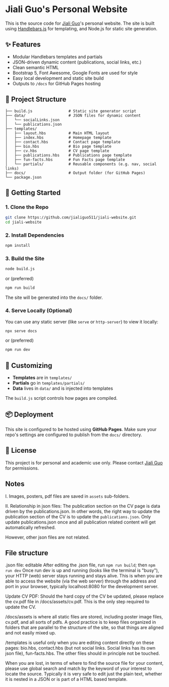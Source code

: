 # Jiali Guo's Personal Website

This is the source code for [Jiali Guo](https://www.linkedin.com/in/jialiguodaisy)'s personal website. The site is built using [Handlebars.js](https://handlebarsjs.com/) for templating, and Node.js for static site generation.

## ✨ Features

- Modular Handlebars templates and partials
- JSON-driven dynamic content (publications, social links, etc.)
- Clean semantic HTML
- Bootstrap 5, Font Awesome, Google Fonts are used for style
- Easy local development and static site build
- Outputs to `/docs` for GitHub Pages hosting

## 📁 Project Structure

```
├── build.js                # Static site generator script
├── data/                   # JSON files for dynamic content
│   └── socialLinks.json
│   └── publications.json
├── templates/
│   ├── layout.hbs          # Main HTML layout
│   ├── index.hbs           # Homepage template
│   ├── contact.hbs         # Contact page template
│   ├── bio.hbs             # Bio page template
│   ├── cv.hbs              # CV page template
│   ├── publications.hbs    # Publications page template
│   ├── fun-facts.hbs       # Fun Facts page template
│   └── partials/           # Reusable components (e.g. nav, social links)
├── docs/                   # Output folder (for GitHub Pages)
└── package.json
```

## 🚀 Getting Started

### 1. Clone the Repo

```bash
git clone https://github.com/jialiguo511/jiali-website.git
cd jiali-website
```

### 2. Install Dependencies

```bash
npm install
```

### 3. Build the Site

```bash
node build.js
```

or (preferred)

```bash
npm run build
```

The site will be generated into the `docs/` folder.

### 4. Serve Locally (Optional)

You can use any static server (like `serve` or `http-server`) to view it locally:

```bash
npx serve docs
```

or (preferred)

```bash
npm run dev
```

## 🧠 Customizing

- **Templates** are in `templates/`
- **Partials** go in `templates/partials/`
- **Data** lives in `data/` and is injected into templates

The `build.js` script controls how pages are compiled.

## 📦 Deployment

This site is configured to be hosted using **GitHub Pages**. Make sure your repo's settings are configured to publish from the `docs/` directory.

## 📝 License

This project is for personal and academic use only. Please contact [Jiali Guo](jialiguo.com/contact) for permissions.



## Notes

I. Images, posters, pdf files are saved in `assets` sub-folders.

II. Relationship in json files: The publication section on the CV page is data driven by the publications.json. 
In other words, the right way to update the publication section of the CV is to update the `publications.json`. 
Only update publications.json once and all publication related content will get automatically refreshed.

However, other json files are not related.


## File structure

.json file: editable 
After editing the .json file, run `npm run build`; then `npm run dev`
Once run dev is up and running (looks like the terminal is "busy"), your HTTP (web) server stays running and stays alive.
This is when you are able to access the website (via the web server) through the address and port in your browser,
typically localhost:8080 for the development server.

Update CV PDF: Should the hard copy of the CV be updated, please replace the cv.pdf file in /docs/assets/cv.pdf. 
This is the only step required to update the CV.

/docs/assets is where all static files are stored, including poster image files, cv.pdf, and all sorts of pdfs.
A good practice is to keep files organized in folders that are parallel to the structure of the site, so that things are aligned and not easily mixed up.

/templates is useful only when you are editing content directly on these pages: bio.hbs, contact.hbs (but not social links. Social links has its own json file), fun-facts.hbs. 
The other files should in principle not be touched.

When you are lost, in terms of where to find the source file for your content, please use global search and match by the keyword of your interest to locate the source. 
Typically it is very safe to edit just the plain text, whether it is nested in a JSON or is part of a HTML based template.
